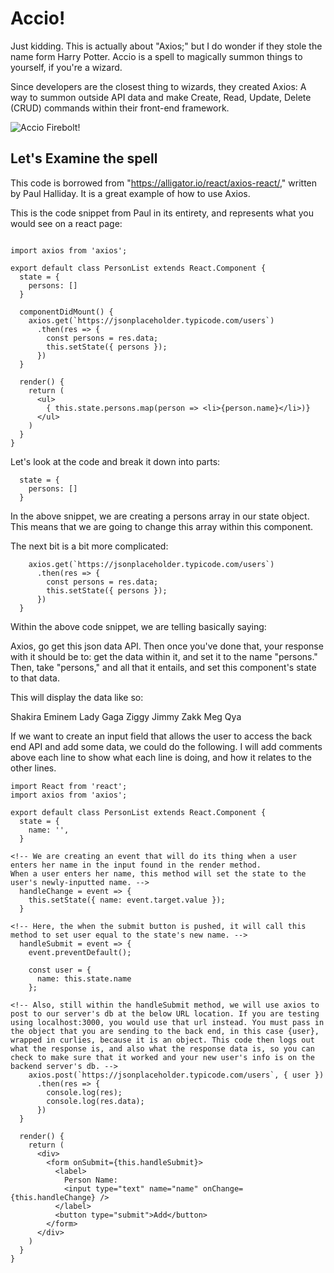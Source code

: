 # Accio!

Just kidding. This is actually about "Axios;" but I do wonder if they stole the name form Harry Potter. Accio is a spell to magically summon things to yourself, if you're a wizard. 

Since developers are the closest thing to wizards, they created Axios: A way to summon outside API data and make Create, Read, Update, Delete (CRUD) commands within their front-end framework. 


![Accio Firebolt!](https://assets-auto.rbl.ms/380d4299f198bcd0677b2e2e58eb8c256a65fac65b49e535d0e8d0affd5d0259 "Accio Firebolt")

## Let's Examine the spell

This code is borrowed from "https://alligator.io/react/axios-react/," written by Paul Halliday. It is a great example of how to use Axios. 

This is the code snippet from Paul in its entirety, and represents what you would see on a react page:

```import React from 'react';

import axios from 'axios';

export default class PersonList extends React.Component {
  state = {
    persons: []
  }

  componentDidMount() {
    axios.get(`https://jsonplaceholder.typicode.com/users`)
      .then(res => {
        const persons = res.data;
        this.setState({ persons });
      })
  }

  render() {
    return (
      <ul>
        { this.state.persons.map(person => <li>{person.name}</li>)}
      </ul>
    )
  }
}
```
 
Let's look at the code and break it down into parts: 

```export default class PersonList extends React.Component {
  state = {
    persons: []
  }
  ```

In the above snippet, we are creating a persons array in our state object. This means that we are going to change this array within this component. 

The next bit is a bit more complicated: 

```componentDidMount() {
    axios.get(`https://jsonplaceholder.typicode.com/users`)
      .then(res => {
        const persons = res.data;
        this.setState({ persons });
      })
  }
  ```

Within the above code snippet, we are telling basically saying:

Axios, go get this json data API.
Then once you've done that, your response with it should be to: get the data within it, and set it to the name "persons." Then, take "persons," and all that it entails, and set this component's state to that data.

This will display the data like so:

Shakira
Eminem
Lady Gaga
Ziggy 
Jimmy 
Zakk
Meg
Qya 

If we want to create an input field that allows the user to access the back end API and add some data, we could do the following. I will add comments above each line to show what each line is doing, and how it relates to the other lines.

```
import React from 'react';
import axios from 'axios';

export default class PersonList extends React.Component {
  state = {
    name: '',
  }

<!-- We are creating an event that will do its thing when a user enters her name in the input found in the render method. 
When a user enters her name, this method will set the state to the user's newly-inputted name. -->
  handleChange = event => {
    this.setState({ name: event.target.value });
  }

<!-- Here, the when the submit button is pushed, it will call this method to set user equal to the state's new name. -->
  handleSubmit = event => {
    event.preventDefault();

    const user = {
      name: this.state.name
    };

<!-- Also, still within the handleSubmit method, we will use axios to post to our server's db at the below URL location. If you are testing using localhost:3000, you would use that url instead. You must pass in the object that you are sending to the back end, in this case {user}, wrapped in curlies, because it is an object. This code then logs out what the response is, and also what the response data is, so you can check to make sure that it worked and your new user's info is on the backend server's db. -->
    axios.post(`https://jsonplaceholder.typicode.com/users`, { user })
      .then(res => {
        console.log(res);
        console.log(res.data);
      })
  }

  render() {
    return (
      <div>
        <form onSubmit={this.handleSubmit}>
          <label>
            Person Name:
            <input type="text" name="name" onChange={this.handleChange} />
          </label>
          <button type="submit">Add</button>
        </form>
      </div>
    )
  }
}
```




